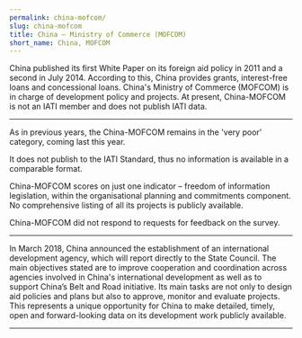 ```yaml
---
permalink: china-mofcom/
slug: china-mofcom
title: China – Ministry of Commerce (MOFCOM)
short_name: China, MOFCOM
---
```


China published its first White Paper on its foreign aid policy in 2011 and a second in July 2014. According to this, China provides grants, interest-free loans and concessional loans. China's Ministry of Commerce (MOFCOM) is in charge of development policy and projects. At present, China-MOFCOM is not an IATI member and does not publish IATI data.

---

As in previous years, the China-MOFCOM remains in the 'very poor' category, coming last this year.

It does not publish to the IATI Standard, thus no information is available in a comparable format.

China-MOFCOM scores on just one indicator – freedom of information legislation, within the organisational planning and commitments component. No comprehensive listing of all its projects is publicly available.

China-MOFCOM did not respond to requests for feedback on the survey.

---

In March 2018, China announced the establishment of an international development agency, which will report directly to the State Council. The main objectives stated are to improve cooperation and coordination across agencies involved in China's international development as well as to support China’s Belt and Road initiative. Its main tasks are not only to design aid policies and plans but also to approve, monitor and evaluate projects. This represents a unique opportunity for China to make detailed, timely, open and forward-looking data on its development work publicly available.

---
